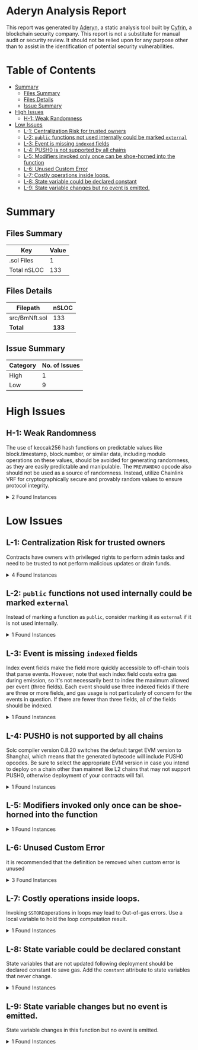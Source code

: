 # Aderyn Analysis Report

This report was generated by [Aderyn](https://github.com/Cyfrin/aderyn), a static analysis tool built by [Cyfrin](https://cyfrin.io), a blockchain security company. This report is not a substitute for manual audit or security review. It should not be relied upon for any purpose other than to assist in the identification of potential security vulnerabilities.
# Table of Contents

- [Summary](#summary)
  - [Files Summary](#files-summary)
  - [Files Details](#files-details)
  - [Issue Summary](#issue-summary)
- [High Issues](#high-issues)
  - [H-1: Weak Randomness](#h-1-weak-randomness)
- [Low Issues](#low-issues)
  - [L-1: Centralization Risk for trusted owners](#l-1-centralization-risk-for-trusted-owners)
  - [L-2: `public` functions not used internally could be marked `external`](#l-2-public-functions-not-used-internally-could-be-marked-external)
  - [L-3: Event is missing `indexed` fields](#l-3-event-is-missing-indexed-fields)
  - [L-4: PUSH0 is not supported by all chains](#l-4-push0-is-not-supported-by-all-chains)
  - [L-5: Modifiers invoked only once can be shoe-horned into the function](#l-5-modifiers-invoked-only-once-can-be-shoe-horned-into-the-function)
  - [L-6: Unused Custom Error](#l-6-unused-custom-error)
  - [L-7: Costly operations inside loops.](#l-7-costly-operations-inside-loops)
  - [L-8: State variable could be declared constant](#l-8-state-variable-could-be-declared-constant)
  - [L-9: State variable changes but no event is emitted.](#l-9-state-variable-changes-but-no-event-is-emitted)


# Summary

## Files Summary

| Key | Value |
| --- | --- |
| .sol Files | 1 |
| Total nSLOC | 133 |


## Files Details

| Filepath | nSLOC |
| --- | --- |
| src/BmNft.sol | 133 |
| **Total** | **133** |


## Issue Summary

| Category | No. of Issues |
| --- | --- |
| High | 1 |
| Low | 9 |


# High Issues

## H-1: Weak Randomness

The use of keccak256 hash functions on predictable values like block.timestamp, block.number, or similar data, including modulo operations on these values, should be avoided for generating randomness, as they are easily predictable and manipulable. The `PREVRANDAO` opcode also should not be used as a source of randomness. Instead, utilize Chainlink VRF for cryptographically secure and provably random values to ensure protocol integrity.

<details><summary>2 Found Instances</summary>


- Found in src/BmNft.sol [Line: 161](src/BmNft.sol#L161)

	```solidity
	            keccak256(abi.encodePacked(msg.sender, block.coinbase, block.prevrandao, block.gaslimit, block.timestamp))
	```

</details>



# Low Issues

## L-1: Centralization Risk for trusted owners

Contracts have owners with privileged rights to perform admin tasks and need to be trusted to not perform malicious updates or drain funds.

<details><summary>4 Found Instances</summary>


- Found in src/BmNft.sol [Line: 36](src/BmNft.sol#L36)

	```solidity
	contract BmNft is ERC721, Ownable {
	```

- Found in src/BmNft.sol [Line: 98](src/BmNft.sol#L98)

	```solidity
	    function mintToAddress(address to) external onlyOwner mintRequirements {
	```

- Found in src/BmNft.sol [Line: 108](src/BmNft.sol#L108)

	```solidity
	    function setPrice(uint256 newPrice) external onlyOwner {
	```

- Found in src/BmNft.sol [Line: 112](src/BmNft.sol#L112)

	```solidity
	    function withdraw() external payable onlyOwner {
	```

</details>



## L-2: `public` functions not used internally could be marked `external`

Instead of marking a function as `public`, consider marking it as `external` if it is not used internally.

<details><summary>1 Found Instances</summary>


- Found in src/BmNft.sol [Line: 140](src/BmNft.sol#L140)

	```solidity
	    function tokenURI(uint256 tokenId) public pure override returns (string memory) {
	```

</details>



## L-3: Event is missing `indexed` fields

Index event fields make the field more quickly accessible to off-chain tools that parse events. However, note that each index field costs extra gas during emission, so it's not necessarily best to index the maximum allowed per event (three fields). Each event should use three indexed fields if there are three or more fields, and gas usage is not particularly of concern for the events in question. If there are fewer than three fields, all of the fields should be indexed.

<details><summary>1 Found Instances</summary>


- Found in src/BmNft.sol [Line: 51](src/BmNft.sol#L51)

	```solidity
	    event Minted(address indexed owner, uint256 tokenId);
	```

</details>



## L-4: PUSH0 is not supported by all chains

Solc compiler version 0.8.20 switches the default target EVM version to Shanghai, which means that the generated bytecode will include PUSH0 opcodes. Be sure to select the appropriate EVM version in case you intend to deploy on a chain other than mainnet like L2 chains that may not support PUSH0, otherwise deployment of your contracts will fail.

<details><summary>1 Found Instances</summary>


- Found in src/BmNft.sol [Line: 2](src/BmNft.sol#L2)

	```solidity
	pragma solidity ^0.8.28;
	```

</details>



## L-5: Modifiers invoked only once can be shoe-horned into the function



<details><summary>1 Found Instances</summary>


- Found in src/BmNft.sol [Line: 75](src/BmNft.sol#L75)

	```solidity
	    modifier ensureAvailability() {
	```

</details>



## L-6: Unused Custom Error

it is recommended that the definition be removed when custom error is unused

<details><summary>3 Found Instances</summary>


- Found in src/BmNft.sol [Line: 53](src/BmNft.sol#L53)

	```solidity
	    error InsufficientFunds();
	```

- Found in src/BmNft.sol [Line: 55](src/BmNft.sol#L55)

	```solidity
	    error NoTokensToMintAvailable();
	```

- Found in src/BmNft.sol [Line: 56](src/BmNft.sol#L56)

	```solidity
	    error MintThroughContractUnavailable();
	```

</details>



## L-7: Costly operations inside loops.

Invoking `SSTORE`operations in loops may lead to Out-of-gas errors. Use a local variable to hold the loop computation result.

<details><summary>1 Found Instances</summary>


- Found in src/BmNft.sol [Line: 65](src/BmNft.sol#L65)

	```solidity
	        for (uint256 i = 1; i <= premintAmount; i++) {
	```

</details>



## L-8: State variable could be declared constant

State variables that are not updated following deployment should be declared constant to save gas. Add the `constant` attribute to state variables that never change.

<details><summary>1 Found Instances</summary>


- Found in src/BmNft.sol [Line: 49](src/BmNft.sol#L49)

	```solidity
	    uint256 private startRndCount = premint + 1;
	```

</details>



## L-9: State variable changes but no event is emitted.

State variable changes in this function but no event is emitted.

<details><summary>1 Found Instances</summary>


- Found in src/BmNft.sol [Line: 108](src/BmNft.sol#L108)

	```solidity
	    function setPrice(uint256 newPrice) external onlyOwner {
	```

</details>




